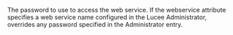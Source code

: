 The password to use to access the web service. If the webservice attribute specifies a web service name configured in the Lucee Administrator, overrides any password specified in the Administrator entry.